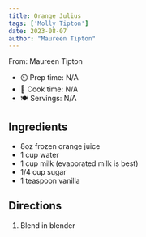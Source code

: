 ```yaml
---
title: Orange Julius
tags: ['Molly Tipton']
date: 2023-08-07
author: "Maureen Tipton"
---
```

From: Maureen Tipton

- ⏲️ Prep time: N/A
- 🍳 Cook time: N/A
- 🍽️ Servings: N/A

## Ingredients

- 8oz frozen orange juice
- 1 cup water
- 1 cup milk (evaporated milk is best)
- 1/4 cup sugar
- 1 teaspoon vanilla

## Directions

1. Blend in blender
